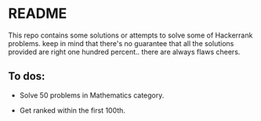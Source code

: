 # README 

This repo contains some solutions or attempts to solve some of Hackerrank problems. 
keep in mind that there's no guarantee that all the solutions provided are right one hundred percent.. there are always flaws 
cheers.

## To dos: 
 + Solve 50 problems in Mathematics category.  
 
 + Get ranked within the first 100th.
